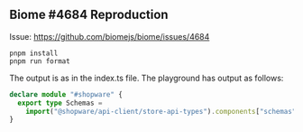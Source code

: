 ## Biome #4684 Reproduction

Issue: https://github.com/biomejs/biome/issues/4684

```
pnpm install
pnpm run format
```


The output is as in the index.ts file.
The playground has output as follows:

```ts
declare module "#shopware" {
  export type Schemas =
    import("@shopware/api-client/store-api-types").components["schemas"];
}

```